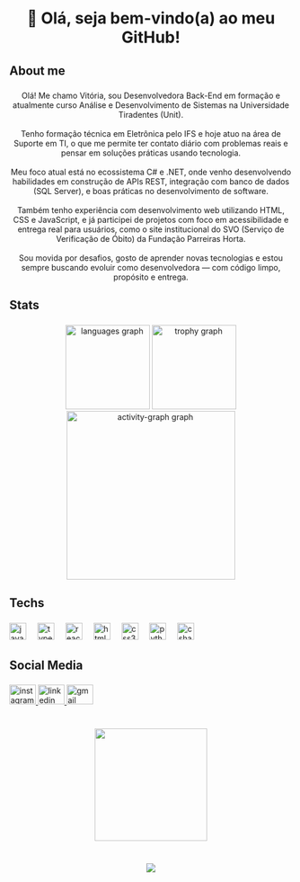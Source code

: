 <h1 align="center">👋 Olá, seja bem-vindo(a) ao meu GitHub!</h1>

###

<h2 align="left">About me</h2>

###

<p align="center">Olá! Me chamo Vitória, sou Desenvolvedora Back-End em formação e atualmente curso Análise e Desenvolvimento de Sistemas na Universidade Tiradentes (Unit).<br><br>Tenho formação técnica em Eletrônica pelo IFS e hoje atuo na área de Suporte em TI, o que me permite ter contato diário com problemas reais e pensar em soluções práticas usando tecnologia.<br><br>Meu foco atual está no ecossistema C# e .NET, onde venho desenvolvendo habilidades em construção de APIs REST, integração com banco de dados (SQL Server), e boas práticas no desenvolvimento de software.<br><br>Também tenho experiência com desenvolvimento web utilizando HTML, CSS e JavaScript, e já participei de projetos com foco em acessibilidade e entrega real para usuários, como o site institucional do SVO (Serviço de Verificação de Óbito) da Fundação Parreiras Horta.<br><br>Sou movida por desafios, gosto de aprender novas tecnologias e estou sempre buscando evoluir como desenvolvedora — com código limpo, propósito e entrega.</p>

###

<h2 align="left">Stats</h2>

###

<div align="center">
  <img src="https://github-readme-stats.vercel.app/api/top-langs?username=VitoriaMaira&locale=en&hide_title=false&layout=compact&card_width=320&langs_count=5&theme=nightowl&hide_border=false&order=2" height="150" alt="languages graph"  />
  <img src="https://github-profile-trophy.vercel.app?username=VitoriaMaira&theme=dracula&column=-1&row=1&margin-w=8&margin-h=8&no-bg=false&no-frame=false&order=4" height="150" alt="trophy graph"  />
  <img src="https://github-readme-activity-graph.vercel.app/graph?username=VitoriaMaira&radius=16&theme=react&area=true&order=5" height="300" alt="activity-graph graph"  />
</div>

###

<h2 align="left">Techs</h2>

###

<div align="left">
  <img src="https://cdn.jsdelivr.net/gh/devicons/devicon/icons/javascript/javascript-original.svg" height="30" alt="javascript logo"  />
  <img width="12" />
  <img src="https://cdn.jsdelivr.net/gh/devicons/devicon/icons/typescript/typescript-original.svg" height="30" alt="typescript logo"  />
  <img width="12" />
  <img src="https://cdn.jsdelivr.net/gh/devicons/devicon/icons/react/react-original.svg" height="30" alt="react logo"  />
  <img width="12" />
  <img src="https://cdn.jsdelivr.net/gh/devicons/devicon/icons/html5/html5-original.svg" height="30" alt="html5 logo"  />
  <img width="12" />
  <img src="https://cdn.jsdelivr.net/gh/devicons/devicon/icons/css3/css3-original.svg" height="30" alt="css3 logo"  />
  <img width="12" />
  <img src="https://cdn.jsdelivr.net/gh/devicons/devicon/icons/python/python-original.svg" height="30" alt="python logo"  />
  <img width="12" />
  <img src="https://cdn.jsdelivr.net/gh/devicons/devicon/icons/csharp/csharp-original.svg" height="30" alt="csharp logo"  />
</div>

###

<h2 align="left">Social Media</h2>

###

<div align="left">
  <a href="https://www.instagram.com/maira.ribeiros/" target="_blank">
    <img src="https://raw.githubusercontent.com/maurodesouza/profile-readme-generator/master/src/assets/icons/social/instagram/default.svg" width="47" height="35" alt="instagram logo"  />
  </a>
  <a href="www.linkedin.com/in/vitoriamaira" target="_blank">
    <img src="https://raw.githubusercontent.com/maurodesouza/profile-readme-generator/master/src/assets/icons/social/linkedin/default.svg" width="47" height="35" alt="linkedin logo"  />
  </a>
  <a href="https://criarmeulink.com.br/u/1752674766" target="_blank">
    <img src="https://raw.githubusercontent.com/maurodesouza/profile-readme-generator/master/src/assets/icons/social/gmail/default.svg" width="47" height="35" alt="gmail logo"  />
  </a>
</div>

###

<br clear="both">

<div align="center">
  <img height="200" src="https://media1.tenor.com/m/r0IkdG_U8NkAAAAC/kirakira.gif"  />
</div>

###

<br clear="both">

<div align="center">
  <img src="https://visitor-badge.laobi.icu/badge?page_id=VitoriaMaira.VitoriaMaira&left_color=purple&right_color=aqua&left_text=visitas"  />
</div>

###
